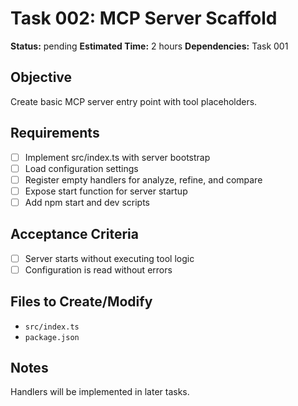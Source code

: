 # Task 002: MCP Server Scaffold

**Status:** pending
**Estimated Time:** 2 hours
**Dependencies:** Task 001

## Objective
Create basic MCP server entry point with tool placeholders.

## Requirements
- [ ] Implement src/index.ts with server bootstrap
- [ ] Load configuration settings
- [ ] Register empty handlers for analyze, refine, and compare
- [ ] Expose start function for server startup
- [ ] Add npm start and dev scripts

## Acceptance Criteria
- [ ] Server starts without executing tool logic
- [ ] Configuration is read without errors

## Files to Create/Modify
- `src/index.ts`
- `package.json`

## Notes
Handlers will be implemented in later tasks.
